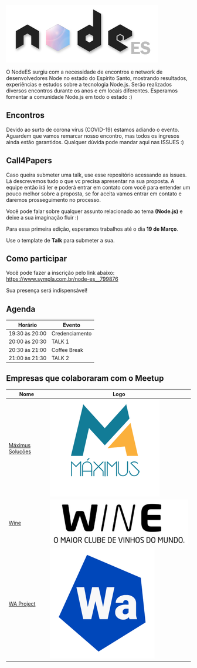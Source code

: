 ![NODEES Logo](/logo.png)

O NodeES surgiu com a necessidade de encontros e network de desenvolvedores Node no estado do Espírito Santo, mostrando resultados, experiências e estudos sobre a tecnologia Node.js. Serão realizados diversos encontros durante os anos e em locais diferentes. Esperamos fomentar a comunidade Node.js em todo o estado :)


## Encontros

Devido ao surto de corona vírus (COVID-19) estamos adiando o evento. Aguardem que vamos remarcar nosso encontro, mas todos os ingresos ainda estão garantidos. Qualquer dúvida pode mandar aqui nas ISSUES :)

## Call4Papers

Caso queira submeter uma talk, use esse repositório acessando as issues. Lá descrevemos tudo o que vc precisa apresentar na sua proposta. A equipe então irá ler e poderá entrar em contato com você para entender um pouco melhor sobre a proposta, se for aceita vamos entrar em contato e daremos prosseguimento no processo.

Você pode falar sobre qualquer assunto relacionado ao tema **(Node.js)** e deixe a sua imaginação fluir :)

Para essa primeira edição, esperamos trabalhos até o dia **19 de Março**.

Use o template de **Talk** para submeter a sua.

## Como participar

Você pode fazer a inscrição pelo link abaixo:
https://www.sympla.com.br/node-es__799876

Sua presença será indispensável!

## Agenda

Horário | Evento
------------ | -------------
19:30 às 20:00 | Credenciamento
20:00 às 20:30 | TALK 1
20:30 às 21:00 | Coffee Break
21:00 às 21:30 | TALK 2

## Empresas que colaboraram com o Meetup

Nome | Logo
------------ | -------------
[Máximus Soluções](https://www.maximussolucoes.com.br/)|![Maximus Logo](/sponsors/MaximusSolucoes.png)
[Wine](https://www.wine.com.br/) | ![Wine Logo](/sponsors/wine.png)
[WA Project](https://www.waproject.com.br/) | ![WA Logo](/sponsors/wa.png)
